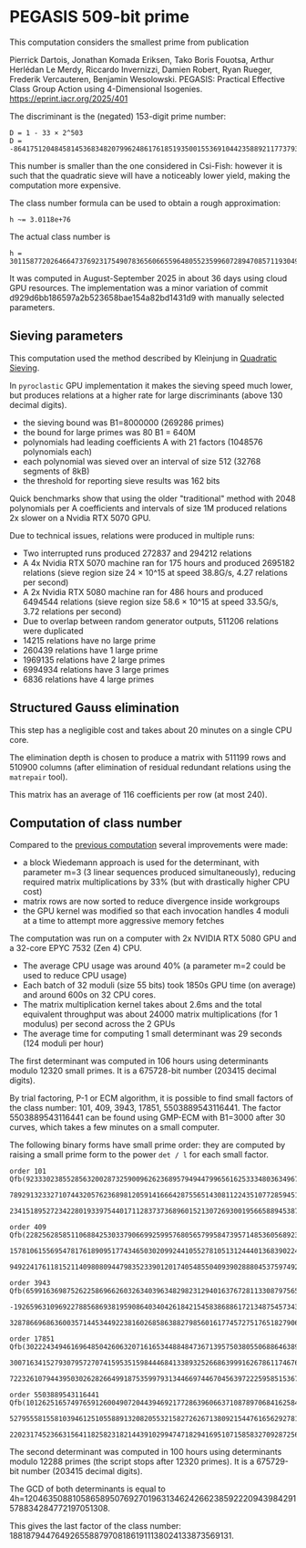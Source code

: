 # PEGASIS 509-bit prime

This computation considers the smallest prime from publication

Pierrick Dartois, Jonathan Komada Eriksen, Tako Boris Fouotsa, Arthur Herlédan Le Merdy, Riccardo Invernizzi,
Damien Robert, Ryan Rueger, Frederik Vercauteren, Benjamin Wesolowski.
PEGASIS: Practical Effective Class Group Action using 4-Dimensional Isogenies.
https://eprint.iacr.org/2025/401

The discriminant is the (negated) 153-digit prime number:

```
D = 1 - 33 × 2^503
D = -864175120484581453683482079962486176185193500155369104423588921177379322250834082489183304374038697487834084609675858746433355728113743766078731283595263
```

This number is smaller than the one considered in Csi-Fish: however
it is such that the quadratic sieve will have a noticeably lower yield,
making the computation more expensive.

The class number formula can be used to obtain a rough approximation:
```
h ~= 3.0118e+76
```

The actual class number is

```
h = 30115877202646647376923175490783656066559648055235996072894708571193049262827
```

It was computed in August-September 2025 in about 36 days using cloud GPU
resources. The implementation was a minor variation of commit
d929d6bb186597a2b523658bae154a82bd1431d9 with manually selected parameters.

## Sieving parameters

This computation used the method described by Kleinjung in
[Quadratic Sieving](https://www.ams.org/journals/mcom/2016-85-300/S0025-5718-2015-03058-0/S0025-5718-2015-03058-0.pdf).

In `pyroclastic` GPU implementation it makes the sieving speed
much lower, but produces relations at a higher rate for large
discriminants (above 130 decimal digits).

* the sieving bound was B1=8000000 (269286 primes)
* the bound for large primes was 80 B1 = 640M
* polynomials had leading coefficients A with 21 factors (1048576 polynomials each)
* each polynomial was sieved over an interval of size 512 (32768 segments of 8kB)
* the threshold for reporting sieve results was 162 bits

Quick benchmarks show that using the older "traditional" method
with 2048 polynomials per A coefficients and intervals of size 1M
produced relations 2x slower on a Nvidia RTX 5070 GPU.

Due to technical issues, relations were produced in multiple runs:

* Two interrupted runs produced 272837 and 294212 relations
* A 4x Nvidia RTX 5070 machine ran for 175 hours and produced 2695182 relations
  (sieve region size 24 × 10^15 at speed 38.8G/s, 4.27 relations per second)
* A 2x Nvidia RTX 5080 machine ran for 486 hours and produced 6494544 relations
  (sieve region size 58.6 × 10^15 at speed 33.5G/s, 3.72 relations per second)
* Due to overlap between random generator outputs, 511206 relations were duplicated
* 14215 relations have no large prime
* 260439 relations have 1 large prime
* 1969135 relations have 2 large primes
* 6994934 relations have 3 large primes
* 6836 relations have 4 large primes

## Structured Gauss elimination

This step has a negligible cost and takes about 20 minutes on a single CPU core.

The elimination depth is chosen to produce a matrix with 511199 rows
and 510900 columns (after elimination of residual redundant relations
using the `matrepair` tool).

This matrix has an average of 116 coefficients per row (at most 240).

## Computation of class number

Compared to the [previous computation](./csidhlike512.md) several improvements
were made:

* a block Wiedemann approach is used for the determinant, with parameter m=3
  (3 linear sequences produced simultaneously), reducing required matrix
  multiplications by 33% (but with drastically higher CPU cost)
* matrix rows are now sorted to reduce divergence inside workgroups
* the GPU kernel was modified so that each invocation handles 4 moduli at a time
  to attempt more aggressive memory fetches

The computation was run on a computer with 2x NVIDIA RTX 5080 GPU and
a 32-core EPYC 7532 (Zen 4) CPU.

* The average CPU usage was around 40% (a parameter m=2 could be used
  to reduce CPU usage)
* Each batch of 32 moduli (size 55 bits) took 1850s GPU time (on average)
  and around 600s on 32 CPU cores.
* The matrix multiplication kernel takes about 2.6ms and the total equivalent
  throughput was about 24000 matrix multiplications (for 1 modulus) per second
  across the 2 GPUs
* The average time for computing 1 small determinant was 29 seconds
  (124 moduli per hour)

The first determinant was computed in 106 hours using determinants
modulo 12320 small primes. It is a 675728-bit number (203415 decimal digits).

By trial factoring, P-1 or ECM algorithm, it is possible to find small factors
of the class number: 101, 409, 3943, 17851, 5503889543116441.
The factor 5503889543116441 can be found using GMP-ECM with B1=3000 after 30 curves,
which takes a few minutes on a small computer.

The following binary forms have small prime order: they are computed by raising
a small prime form to the power `det / l` for each small factor.
```
order 101
Qfb(923330238552856320028732590096262368957949447996561625333480363496766714234,
    789291323327107443205762368981205914166642875565143081122435107728594513057,
    234151895272342280193397544017112837373689601521307269300195665889453870625992)

order 409
Qfb(2282562858511068842530337906699259957680565799584739571485360568923077296083,
    1578106155695478176189095177434650302099244105527810513124440136839022488515,
    94922417611815211409808094479835233901201740548550409390288804537597492650134)

order 3943
Qfb(6599163698752622586966260326340396348298231294016376728113308797565153075534,
   -1926596310969227885686938195908640340426184215458386886172134875457343136007,
    32878669686360035714453449223816026858638827985601617745727517651827906173642)

order 17851
Qfb(3022243494616964850426063207161653448848473671395750380550688646389839709948,
    3007163415279307957270741595351598444684133893252668639991626786117467685687,
    72232610794439503026282664991875359979313446697446704563972225958515367833571)

order 5503889543116441
Qfb(10126251657497659126004907204439469217728639606637108789706841625847915094267,
    5279555815581039461251055889132082055321582726267138092154476165629278145711,
    22023174523663156411825823182144391029947471829416951071585832709287256101688)
```

The second determinant was computed in 100 hours using determinants
modulo 12288 primes (the script stops after 12320 primes).
It is a 675729-bit number (203415 decimal digits).

The GCD of both determinants is equal to 4h=120463508810586589507692701963134624266238592220943984291578834284772197051308.

This gives the last factor of the class number:
1881879447649265588797081861911138024133873569131.
